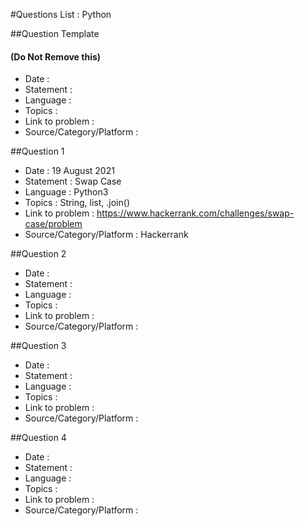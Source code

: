#Questions List : Python

##Question Template 
#### (Do Not Remove this)
- Date : 
- Statement : 
- Language :
- Topics :
- Link to problem :
- Source/Category/Platform :

##Question 1
- Date : 19 August 2021
- Statement : Swap Case 
- Language : Python3
- Topics : String, list, .join()
- Link to problem : https://www.hackerrank.com/challenges/swap-case/problem
- Source/Category/Platform : Hackerrank

##Question 2
- Date : 
- Statement : 
- Language :
- Topics :
- Link to problem :
- Source/Category/Platform :

##Question 3
- Date : 
- Statement : 
- Language :
- Topics :
- Link to problem :
- Source/Category/Platform :

##Question 4
- Date : 
- Statement : 
- Language :
- Topics :
- Link to problem :
- Source/Category/Platform :